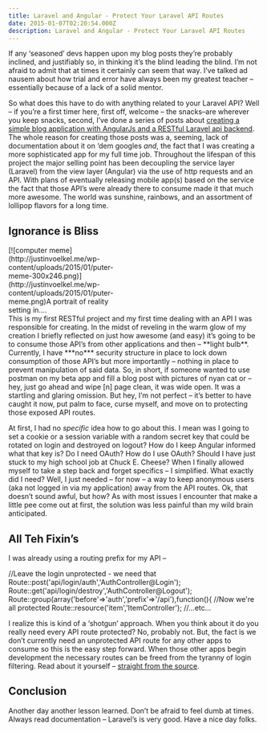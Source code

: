 ```yaml
---
title: Laravel and Angular - Protect Your Laravel API Routes
date: 2015-01-07T02:20:54.000Z
description: Laravel and Angular - Protect Your Laravel API Routes
---
```


If any ‘seasoned’ devs happen upon my blog posts they’re probably inclined, and justifiably so, in thinking it’s the blind leading the blind. I’m not afraid to admit that at times it certainly can seem that way. I’ve talked ad nausem about how trial and error have always been my greatest teacher – essentially because of a lack of a solid mentor.

So what does this have to do with anything related to your Laravel API? Well – if you’re a first timer here, first off, welcome – the snacks–are wherever you keep snacks, second, I’ve done a series of posts about [creating a simple blog application with AngularJs and a RESTful Laravel api backend](http://justinvoelkel.me/laravel-and-angularjs-part-one-prep-your-app/ "Laravel and AngularJS: Part One – Prep Your App"). The whole reason for creating those posts was a, seeming, lack of documentation about it on ‘dem googles *and*, the fact that I was creating a more sophisticated app for my full time job. Throughout the lifespan of this project the major selling point has been decoupling the service layer (Laravel) from the view layer (Angular) via the use of http requests and an API. With plans of eventually releasing mobile app(s) based on the service the fact that those API’s were already there to consume made it that much more awesome. The world was sunshine, rainbows, and an assortment of lollipop flavors for a long time.


## Ignorance is Bliss

<div class="wp-caption alignright" id="attachment_569" style="width: 225px">[![computer meme](http://justinvoelkel.me/wp-content/uploads/2015/01/puter-meme-300x246.png)](http://justinvoelkel.me/wp-content/uploads/2015/01/puter-meme.png)A portrait of reality setting in….

</div>This is my first RESTful project and my first time dealing with an API I was responsible for creating. In the midst of reveling in the warm glow of my creation I briefly reflected on just how awesome (and easy) it’s going to be to consume those API’s from other applications and then – **light bulb**. Currently, I have ***no*** security structure in place to lock down consumption of those API’s but more importantly – nothing in place to prevent manipulation of said data. So, in short, if someone wanted to use postman on my beta app and fill a blog post with pictures of nyan cat or – hey, just go ahead and wipe [n] page clean, it was wide open. It was a startling and glaring omission. But hey, I’m not perfect – it’s better to have caught it now, put palm to face, curse myself, and move on to protecting those exposed API routes.

At first, I had no *specific* idea how to go about this. I mean was I going to set a cookie or a session variable with a random secret key that could be rotated on login and destroyed on logout? How do I keep Angular informed what that key is? Do I need OAuth? How do I use OAuth? Should I have just stuck to my high school job at Chuck E. Cheese? When I finally allowed myself to take a step back and forget specifics – I simplified. What exactly did I need? Well, I just needed – for now – a way to keep anonymous users (aka not logged in via my application) away from the API routes. Ok, that doesn’t sound awful, but how? As with most issues I encounter that make a little pee come out at first, the solution was less painful than my wild brain anticipated.


## All Teh Fixin’s

I was already using a routing prefix for my API –

 //Leave the login unprotected - we need that Route::post('api/login/auth','AuthController@Login'); Route::get('api/login/destroy','AuthController@Logout'); Route::group(array('before'=>'auth','prefix'=>'/api'),function(){ //Now we're all protected Route::resource('item','ItemController'); //...etc...

I realize this is kind of a ‘shotgun’ approach. When you think about it do you really need every API route protected? No, probably not. But, the fact is we don’t currently need an unprotected API route for any other apps to consume so this is the easy step forward. When those other apps begin development the necessary routes can be freed from the tyranny of login filtering. Read about it yourself – [straight from the source](http://laravel.com/docs/4.2/security#protecting-routes "protecting laravel routes").


## Conclusion

Another day another lesson learned. Don’t be afraid to feel dumb at times. Always read documentation – Laravel’s is very good. Have a nice day folks.


